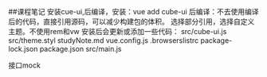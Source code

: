 ##课程笔记
安装cue-ui,后编译，安装：vue add cube-ui
后编译：不去使用编译后的代码，直接引用源码，可以减少构建包的体积。
选择部分引用，选择自定义主题。不使用rem和vw
安装后会更新或添加一些代码：
     src/cube-ui.js
     src/theme.styl
     studyNote.md
     vue.config.js
     .browserslistrc
     package-lock.json
     package.json
     src/main.js

接口mock


